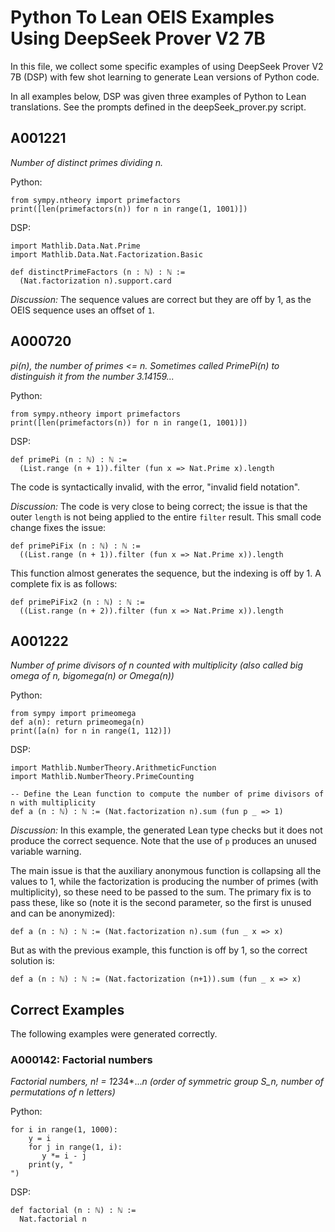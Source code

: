 # Python To Lean OEIS Examples Using DeepSeek Prover V2 7B
In this file, we collect some specific examples of using DeepSeek Prover V2 7B (DSP)
with few shot learning to generate Lean versions of Python code. 

In all examples below, DSP was given three examples of Python to Lean 
translations. See the prompts defined in the deepSeek_prover.py script. 


## A001221

*Number of distinct primes dividing n.*

Python:
```
from sympy.ntheory import primefactors
print([len(primefactors(n)) for n in range(1, 1001)])
```

DSP:
```
import Mathlib.Data.Nat.Prime
import Mathlib.Data.Nat.Factorization.Basic

def distinctPrimeFactors (n : ℕ) : ℕ :=
  (Nat.factorization n).support.card
```

*Discussion:*
The sequence values are correct but they are off by 1, as the 
OEIS sequence uses an offset of `1`. 


## A000720

*pi(n), the number of primes <= n. Sometimes called PrimePi(n) to distinguish it from the number 3.14159...*

Python: 
```
from sympy.ntheory import primefactors
print([len(primefactors(n)) for n in range(1, 1001)])
```

DSP:
```
def primePi (n : ℕ) : ℕ :=
  (List.range (n + 1)).filter (fun x => Nat.Prime x).length
```
The code is syntactically invalid, with the error, "invalid field notation".


*Discussion:* The code is very close to being correct; the 
issue is that the outer `length` is not being applied to the
entire `filter` result. This small code change fixes
the issue:

```
def primePiFix (n : ℕ) : ℕ :=
  ((List.range (n + 1)).filter (fun x => Nat.Prime x)).length
```
This function almost generates the sequence, but the indexing
is off by 1. A complete fix is as follows:

```
def primePiFix2 (n : ℕ) : ℕ :=
  ((List.range (n + 2)).filter (fun x => Nat.Prime x)).length
```

## A001222

*Number of prime divisors of n counted with multiplicity (also called big omega of n, bigomega(n) or Omega(n))*

Python:

```
from sympy import primeomega
def a(n): return primeomega(n)
print([a(n) for n in range(1, 112)])
```

DSP:

```
import Mathlib.NumberTheory.ArithmeticFunction
import Mathlib.NumberTheory.PrimeCounting

-- Define the Lean function to compute the number of prime divisors of n with multiplicity
def a (n : ℕ) : ℕ := (Nat.factorization n).sum (fun p _ => 1)
```

*Discussion:* In this example, the generated Lean type checks but it does 
not produce the correct sequence. Note that the use of `p` produces an 
unused variable warning. 

The main issue is that the auxiliary anonymous function is collapsing all the
values to 1, while the factorization is producing the number of primes (with 
multiplicity), so these need to be passed to the sum. The primary fix is to 
pass these, like so (note it is the second parameter, so the first is unused
and can be anonymized):

```
def a (n : ℕ) : ℕ := (Nat.factorization n).sum (fun _ x => x)
```

But as with the previous example, this function is off by 1, so the correct
solution is:

```
def a (n : ℕ) : ℕ := (Nat.factorization (n+1)).sum (fun _ x => x)
```

## Correct Examples

The following examples were generated correctly. 


### A000142: Factorial numbers

*Factorial numbers, n! = 1*2*3*4*...*n (order of symmetric group S_n, number of permutations of n letters)*


Python:
```
for i in range(1, 1000):
    y = i
    for j in range(1, i):
       y *= i - j
    print(y, "
")
```

DSP:

```
def factorial (n : ℕ) : ℕ :=
  Nat.factorial n
```